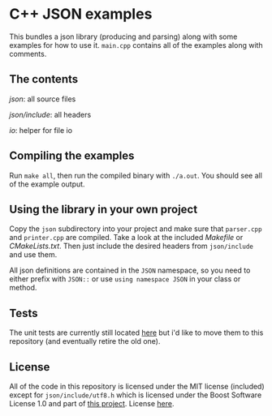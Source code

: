 # C++ JSON examples

This bundles a json library (producing and parsing) along with some examples for how to use it. `main.cpp` contains all of the examples along with comments.

## The contents

_json_: all source files

_json/include_: all headers

_io_: helper for file io

## Compiling the examples

Run `make all`, then run the compiled binary with `./a.out`. You should see all of the example output.

## Using the library in your own project

Copy the `json` subdirectory into your project and make sure that `parser.cpp` and `printer.cpp` are compiled. Take a look at the included _Makefile_ or _CMakeLists.txt_. Then just include the desired headers from `json/include` and use them.

All json definitions are contained in the `JSON` namespace, so you need to either prefix with `JSON::` or use `using namespace JSON` in your class or method.

## Tests

The unit tests are currently still located [here](https://github.com/pb82/Elson/tree/master/tests) but i'd like to move them to this repository (and eventually retire the old one).

## License

All of the code in this repository is licensed under the MIT license (included) except for `json/include/utf8.h` which is licensed under the Boost Software License 1.0 and part of [this project](https://github.com/nemtrif/utfcpp). License [here](https://github.com/nemtrif/utfcpp/blob/master/LICENSE).